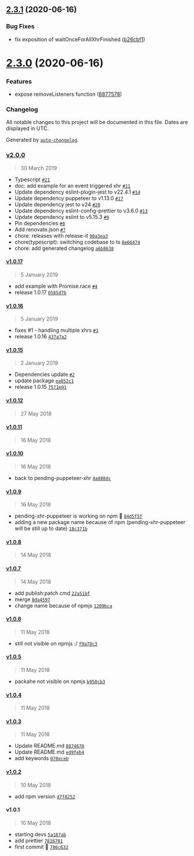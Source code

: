 ## [2.3.1](https://github.com/jtassin/pending-xhr-puppeteer/compare/v2.3.0...v2.3.1) (2020-06-16)


### Bug Fixes

* fix exposition of waitOnceForAllXhrFinished ([b26cbf1](https://github.com/jtassin/pending-xhr-puppeteer/commit/b26cbf19f84ac637c8888c158f852017257689c1))

# [2.3.0](https://github.com/jtassin/pending-xhr-puppeteer/compare/v2.2.0...v2.3.0) (2020-06-16)


### Features

* expose removeListeners function ([8877578](https://github.com/jtassin/pending-xhr-puppeteer/commit/8877578baa30311c9e5ce64a206224bb5b3b5ae5))

### Changelog

All notable changes to this project will be documented in this file. Dates are displayed in UTC.

Generated by [`auto-changelog`](https://github.com/CookPete/auto-changelog).

### [v2.0.0](https://github.com/jtassin/pending-xhr-puppeteer/compare/v1.0.17...v2.0.0)

> 30 March 2019

- Typescript [`#21`](https://github.com/jtassin/pending-xhr-puppeteer/pull/21)
- doc: add example for an event triggered xhr [`#11`](https://github.com/jtassin/pending-xhr-puppeteer/pull/11)
- Update dependency eslint-plugin-jest to v22.4.1 [`#14`](https://github.com/jtassin/pending-xhr-puppeteer/pull/14)
- Update dependency puppeteer to v1.13.0 [`#17`](https://github.com/jtassin/pending-xhr-puppeteer/pull/17)
- Update dependency jest to v24 [`#20`](https://github.com/jtassin/pending-xhr-puppeteer/pull/20)
- Update dependency eslint-config-prettier to v3.6.0 [`#13`](https://github.com/jtassin/pending-xhr-puppeteer/pull/13)
- Update dependency eslint to v5.15.3 [`#9`](https://github.com/jtassin/pending-xhr-puppeteer/pull/9)
- Pin dependencies [`#8`](https://github.com/jtassin/pending-xhr-puppeteer/pull/8)
- Add renovate.json [`#7`](https://github.com/jtassin/pending-xhr-puppeteer/pull/7)
- chore: releases with release-it [`90a3ea3`](https://github.com/jtassin/pending-xhr-puppeteer/commit/90a3ea38425987829e953e704ff48727c4046995)
- chore(typescript): switching codebase to ts [`8e66474`](https://github.com/jtassin/pending-xhr-puppeteer/commit/8e66474cec5cb01c7f975cae0f8e4a45c159b68a)
- chore: add generated changelog [`a6b8638`](https://github.com/jtassin/pending-xhr-puppeteer/commit/a6b8638b4292368349bc55f7aaab2b68d28ed87e)

#### [v1.0.17](https://github.com/jtassin/pending-xhr-puppeteer/compare/v1.0.16...v1.0.17)

> 5 January 2019

- add example with Promise.race [`#4`](https://github.com/jtassin/pending-xhr-puppeteer/pull/4)
- release 1.0.17 [`0585d7b`](https://github.com/jtassin/pending-xhr-puppeteer/commit/0585d7b2ceefb5748b69c75bfce04d70c70e8c50)

#### [v1.0.16](https://github.com/jtassin/pending-xhr-puppeteer/compare/v1.0.15...v1.0.16)

> 5 January 2019

- fixes #1 - handling multiple xhrs [`#3`](https://github.com/jtassin/pending-xhr-puppeteer/pull/3)
- release 1.0.16 [`437a7a2`](https://github.com/jtassin/pending-xhr-puppeteer/commit/437a7a22377e02e8355de902060eca001a844226)

#### [v1.0.15](https://github.com/jtassin/pending-xhr-puppeteer/compare/v1.0.12...v1.0.15)

> 2 January 2019

- Dependencies update [`#2`](https://github.com/jtassin/pending-xhr-puppeteer/pull/2)
- update package [`ea052c1`](https://github.com/jtassin/pending-xhr-puppeteer/commit/ea052c173c5633ae46975197ed7721d999c4e150)
- release 1.0.15 [`7571e91`](https://github.com/jtassin/pending-xhr-puppeteer/commit/7571e9110003571df47fcfad07730f5f6a3f6472)

#### [v1.0.12](https://github.com/jtassin/pending-xhr-puppeteer/compare/v1.0.11...v1.0.12)

> 27 May 2018

#### [v1.0.11](https://github.com/jtassin/pending-xhr-puppeteer/compare/v1.0.10...v1.0.11)

> 16 May 2018

#### [v1.0.10](https://github.com/jtassin/pending-xhr-puppeteer/compare/v1.0.9...v1.0.10)

> 16 May 2018

- back to pending-puppeteer-xhr [`4a808dc`](https://github.com/jtassin/pending-xhr-puppeteer/commit/4a808dca677b233413cefaa71aa7d68d9a41179f)

#### [v1.0.9](https://github.com/jtassin/pending-xhr-puppeteer/compare/v1.0.8...v1.0.9)

> 16 May 2018

- pending-xhr-puppeteer is working on npm :tada: [`84d5f5f`](https://github.com/jtassin/pending-xhr-puppeteer/commit/84d5f5fef0056cb8cdc9ce0003e8d53b01ff3f1d)
- adding a new package name because of npm (pending-xhr-puppeteer will be still up to date) [`18c371b`](https://github.com/jtassin/pending-xhr-puppeteer/commit/18c371b444d027d33152bf0bfc36589847a93fa1)

#### [v1.0.8](https://github.com/jtassin/pending-xhr-puppeteer/compare/v1.0.7...v1.0.8)

> 14 May 2018

#### [v1.0.7](https://github.com/jtassin/pending-xhr-puppeteer/compare/v1.0.6...v1.0.7)

> 14 May 2018

- add publish:patch cmd [`22a51bf`](https://github.com/jtassin/pending-xhr-puppeteer/commit/22a51bfa65f47ec248acc4f048bdf0f2b18f9930)
- merge [`8da4597`](https://github.com/jtassin/pending-xhr-puppeteer/commit/8da45979b03fb984105b6e84377ef2f7ca888576)
- change name because of npmjs [`1209bca`](https://github.com/jtassin/pending-xhr-puppeteer/commit/1209bcae879a2df52e09a5cd60c3420c34cc93ef)

#### [v1.0.6](https://github.com/jtassin/pending-xhr-puppeteer/compare/v1.0.5...v1.0.6)

> 11 May 2018

- still not visible on npmjs :/ [`f9a78c3`](https://github.com/jtassin/pending-xhr-puppeteer/commit/f9a78c3448be6581b921355ed1c4cbed49e1f044)

#### [v1.0.5](https://github.com/jtassin/pending-xhr-puppeteer/compare/v1.0.4...v1.0.5)

> 11 May 2018

- packahe not visible on npmjs [`b950cb3`](https://github.com/jtassin/pending-xhr-puppeteer/commit/b950cb3f8b5bf74d5bd9e6331e6f78eb8485d274)

#### [v1.0.4](https://github.com/jtassin/pending-xhr-puppeteer/compare/v1.0.3...v1.0.4)

> 11 May 2018

#### [v1.0.3](https://github.com/jtassin/pending-xhr-puppeteer/compare/v1.0.2...v1.0.3)

> 11 May 2018

- Update README.md [`8874670`](https://github.com/jtassin/pending-xhr-puppeteer/commit/8874670be9d2341ff2010d01593a1eae770677ef)
- Update README.md [`ed9feb4`](https://github.com/jtassin/pending-xhr-puppeteer/commit/ed9feb4aa65b3b7494dceee9ee14cdc05be8ea6a)
- add keywords [`078eceb`](https://github.com/jtassin/pending-xhr-puppeteer/commit/078eceb9dc99aaeb2ed8ea1576b2caec8ce88a2d)

#### [v1.0.2](https://github.com/jtassin/pending-xhr-puppeteer/compare/v1.0.1...v1.0.2)

> 10 May 2018

- add npm version [`d7f8252`](https://github.com/jtassin/pending-xhr-puppeteer/commit/d7f82527c2e635e7522059d16bc45755a0236d8a)

#### v1.0.1

> 10 May 2018

- starting devs [`5a187ab`](https://github.com/jtassin/pending-xhr-puppeteer/commit/5a187ab994b07cec8eda89b1b8ff12a7be63c1bb)
- add prettier [`7816701`](https://github.com/jtassin/pending-xhr-puppeteer/commit/7816701f0f53fa9995ad17f5edf7cabf3473948c)
- first commit :tada: [`786c632`](https://github.com/jtassin/pending-xhr-puppeteer/commit/786c6325ae502d985ce0e20dc114854aa8539242)
